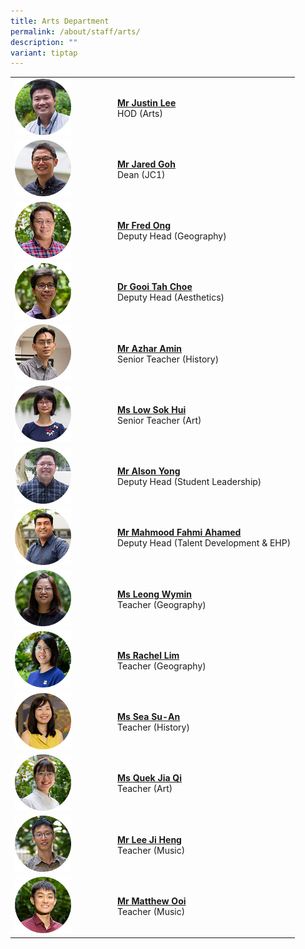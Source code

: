 ```yaml
---
title: Arts Department
permalink: /about/staff/arts/
description: ""
variant: tiptap
---
```

<table style="minWidth: 50px">
<colgroup>
<col>
<col>
</colgroup>
<tbody>
<tr>
<td rowspan="1" colspan="1"><a class="isomer-image-wrapper" href="mailto:justin.lee@ejc.edu.sg"><img style="width: 60%;" height="auto" width="100%" src="/images/Staff/Arts_JustinLee_s.jpg"></a>
</td>
<td rowspan="1" colspan="1">
<p><strong><a href="mailto:justin.lee@ejc.edu.sg" rel="noopener noreferrer nofollow" target="_blank">Mr Justin Lee</a></strong> 
<br>HOD (Arts)</p>
</td>
</tr>
<tr>
<td rowspan="1" colspan="1"><a class="isomer-image-wrapper" href="mailto:jared.goh@ejc.edu.sg"><img style="width: 60%;" height="auto" width="100%" alt="" src="/images/Staff/Arts-Jared-Goh_s.jpg"></a>
</td>
<td rowspan="1" colspan="1">
<p><strong><a href="mailto:jared.goh@ejc.edu.sg" rel="noopener noreferrer nofollow" target="_blank">Mr Jared Goh</a></strong> 
<br>Dean (JC1)</p>
</td>
</tr>
<tr>
<td rowspan="1" colspan="1"><a class="isomer-image-wrapper" href="mailto:fred.ong@ejc.edu.sg"><img style="width: 60%;" height="auto" width="100%" src="/images/Staff/Fred-Ong-s.jpg"></a>
</td>
<td rowspan="1" colspan="1">
<p><strong><a href="mailto:fred.ong@ejc.edu.sg" rel="noopener noreferrer nofollow" target="_blank">Mr Fred Ong</a></strong> 
<br>Deputy Head (Geography)</p>
</td>
</tr>
<tr>
<td rowspan="1" colspan="1"><a class="isomer-image-wrapper" href="mailto:gooi.tah.choe@ejc.edu.sg"><img style="width: 60%;" height="auto" width="100%" src="/images/Staff/Arts-Gooi-Tah-Choe_s.jpg"></a>
</td>
<td rowspan="1" colspan="1">
<p><strong><a href="mailto:gooi.tah.choe@ejc.edu.sg" rel="noopener noreferrer nofollow" target="_blank">Dr Gooi Tah Choe</a></strong> 
<br>Deputy Head (Aesthetics)</p>
</td>
</tr>
<tr>
<td rowspan="1" colspan="1"><a class="isomer-image-wrapper" href="mailto:azhar.amin@ejc.edu.sg"><img style="width: 60%;" height="auto" width="100%" alt="" src="/images/Staff/Arts-Azhar_s.jpg"></a>
</td>
<td rowspan="1" colspan="1">
<p><strong><a href="mailto:azhar.amin@ejc.edu.sg" rel="noopener noreferrer nofollow" target="_blank">Mr Azhar Amin</a></strong> 
<br>Senior Teacher (History)</p>
</td>
</tr>
<tr>
<td rowspan="1" colspan="1"><a class="isomer-image-wrapper" href="mailto:low.sok.hui@ejc.edu.sg"><img style="width: 60%;" height="auto" width="100%" alt="" src="/images/Staff/Arts-Low-Sok-Hui_s.jpg"></a>
</td>
<td rowspan="1" colspan="1">
<p><strong><a href="mailto:low.sok.hui@ejc.edu.sg" rel="noopener noreferrer nofollow" target="_blank">Ms Low Sok Hui</a></strong> 
<br>Senior Teacher (Art)</p>
</td>
</tr>
<tr>
<td rowspan="1" colspan="1"><a class="isomer-image-wrapper" href="mailto:alson.yong@ejc.edu.sg"><img style="width: 60%;" height="auto" width="100%" src="/images/Staff/Arts_AlsonYong_s.jpg"></a>
</td>
<td rowspan="1" colspan="1">
<p><strong><a href="mailto:alson.yong@ejc.edu.sg" rel="noopener noreferrer nofollow" target="_blank">Mr Alson Yong</a></strong> 
<br>Deputy Head (Student Leadership)</p>
</td>
</tr>
<tr>
<td rowspan="1" colspan="1"><a class="isomer-image-wrapper" href="mailto:mahmood.fahmi@ejc.edu.sg"><img style="width: 60%;" height="auto" width="100%" src="/images/Staff/Arts-Mahmood-Fahmi_s.jpg"></a>
</td>
<td rowspan="1" colspan="1">
<p><strong><a href="mailto:mahmood.fahmi@ejc.edu.sg" rel="noopener noreferrer nofollow" target="_blank">Mr Mahmood Fahmi Ahamed</a></strong> 
<br>Deputy Head (Talent Development &amp; EHP)</p>
</td>
</tr>
<tr>
<td rowspan="1" colspan="1"><a class="isomer-image-wrapper" href="mailto:leong.wymin@ejc.edu.sg"><img style="width: 60%;" height="auto" width="100%" src="/images/Staff/Arts-Leong-Wymin_s.jpg"></a>
</td>
<td rowspan="1" colspan="1">
<p><strong><a href="mailto:leong.wymin@ejc.edu.sg" rel="noopener noreferrer nofollow" target="_blank">Ms Leong Wymin</a></strong> 
<br>Teacher (Geography)</p>
</td>
</tr>
<tr>
<td rowspan="1" colspan="1"><a class="isomer-image-wrapper" href="mailto:rachel.lim@ejc.edu.sg"><img style="width: 60%;" height="auto" width="100%" src="/images/Staff/Arts-Rachel-Lim_s.jpg"></a>
</td>
<td rowspan="1" colspan="1">
<p><strong><a href="mailto:rachel.lim@ejc.edu.sg" rel="noopener noreferrer nofollow" target="_blank">Ms Rachel Lim</a></strong> 
<br>Teacher (Geography)</p>
</td>
</tr>
<tr>
<td rowspan="1" colspan="1"><a class="isomer-image-wrapper" href="mailto:sea.su-an@ejc.edu.sg"><img style="width: 60%;" height="auto" width="100%" src="/images/Staff/Arts_Sea_Su_An.jpg"></a>
</td>
<td rowspan="1" colspan="1">
<p><strong><a href="mailto:sea.su-an@ejc.edu.sg" rel="noopener noreferrer nofollow" target="_blank">Ms Sea Su-An</a></strong> 
<br>Teacher (History)</p>
</td>
</tr>
<tr>
<td rowspan="1" colspan="1"><a class="isomer-image-wrapper" href="mailto:quek.jia.qi@ejc.edu.sg"><img style="width: 60%;" height="auto" width="100%" src="/images/Staff/Quek-Jia-Qi-s.jpg"></a>
</td>
<td rowspan="1" colspan="1">
<p><strong><a href="mailto:quek.jia.qi@ejc.edu.sg" rel="noopener noreferrer nofollow" target="_blank">Ms Quek Jia Qi</a></strong> 
<br>Teacher (Art)</p>
</td>
</tr>
<tr>
<td rowspan="1" colspan="1"><a class="isomer-image-wrapper" href="mailto:lee.ji.heng@ejc.edu.sg"><img style="width: 60%;" height="auto" width="100%" src="/images/Staff/Arts-Lee-Ji-Heng_s.jpg"></a>
</td>
<td rowspan="1" colspan="1">
<p><strong><a href="mailto:lee.ji.heng@ejc.edu.sg" rel="noopener noreferrer nofollow" target="_blank">Mr Lee Ji Heng</a></strong> 
<br>Teacher (Music)</p>
</td>
</tr>
<tr>
<td rowspan="1" colspan="1"><a class="isomer-image-wrapper" href="mailto:matthew.ooi@ejc.edu.sg"><img style="width: 60%;" height="auto" width="100%" alt="" src="/images/Staff/Arts_Matthew_Ooi.jpg"></a>
</td>
<td rowspan="1" colspan="1">
<p><strong><a href="mailto:matthew.ooi@ejc.edu.sg" rel="noopener nofollow" target="_blank">Mr Matthew Ooi</a></strong>
<br>Teacher (Music)</p>
</td>
</tr>
</tbody>
</table>
<p></p>
<p></p>